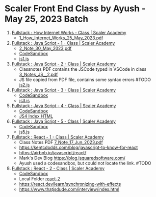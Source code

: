 # Scaler Front End Class by Ayush - May 25, 2023 Batch

1.  [Fullstack : How Internet Works - Class | Scaler Academy](https://www.scaler.com/academy/mentee-dashboard/class/78309/session?navref=cl_dd)
    - [1_How_Internet_Works_25_May_2023.pdf](./1_How_Internet_Works_25_May_2023.pdf)
2. [Fullstack : Java Script - 1 - Class | Scaler Academy](https://www.scaler.com/academy/mentee-dashboard/class/87153/session?navref=cl_ftr)
   - [2_Note_30_May_2023.pdf](./2_Note_30_May_2023.pdf)
   - [CodeSandbox](https://codesandbox.io/s/dreamy-robinson-8pemze)
   - [js1.js](./js1.js)
3. [Fullstack : Java Script - 2 - Class | Scaler Academy](https://www.scaler.com/academy/mentee-dashboard/class/78327/session?navref=cl_ftr)
    - Classnotes PDF contains the JSCode typed in VSCode in class [3_Notes_JS__2.pdf](./3_Notes_JS__2.pdf)
    - JS file copied from PDF file, contains some syntax errors #TODO [js2.js](./js2.js)
4. [Fullstack : Java Script - 3 - Class | Scaler Academy](https://www.scaler.com/academy/mentee-dashboard/class/78393/session?navref=cl_dd)
    - [CodeSandbox](https://codesandbox.io/s/sweet-panini-fsxt66?file=/script.js)
    - [js3.js](./js3.js)
5. [Fullstack : Java Script - 4 - Class | Scaler Academy](https://www.scaler.com/academy/mentee-dashboard/class/78369/session?navref=cl_dd)
    - [CodeSandbox](https://codesandbox.io/s/js4-or14nn?file=/src/index.js)
    - [JS4 Index HTML](./js4/index.html)
6. [Fullstack : Java Script - 5 - Class | Scaler Academy](https://www.scaler.com/academy/mentee-dashboard/class/92618/session?navref=cl_dd)
    - [CodeSandbox](https://codesandbox.io/s/js-5-799nq4?file=/src/index.js)
    - [js5.js](./js5.js)
7. [Fullstack : React - 1 - Class | Scaler Academy](https://www.scaler.com/academy/mentee-dashboard/class/78333/session?navref=cl_dd)
    - Class Notes PDF [7_Note_17_Jun_2023.pdf](./7_Note_17_Jun_2023.pdf)
    - https://kentcdodds.com/blog/javascript-to-know-for-react
    - https://airbnb.io/javascript/react/
    - Mark's Dev Blog https://blog.isquaredsoftware.com/
    - Ayush used a codesandbox, but could not locate the link. #TODO
8. [Fullstack : React - 2 - Class | Scaler Academy](https://www.scaler.com/academy/mentee-dashboard/class/78387/session?navref=cl_dd)
    - [CodeSandbox](https://codesandbox.io/s/react-2-t2ggl3?file=/src/App.js)
    -  Local Folder [react-2](./react-2/)
    - https://react.dev/learn/synchronizing-with-effects
    - https://www.thatjsdude.com/interview/index.html
    